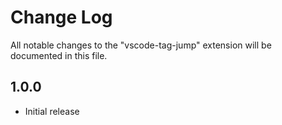 # Change Log
All notable changes to the "vscode-tag-jump" extension will be documented in this file.

## 1.0.0
- Initial release
